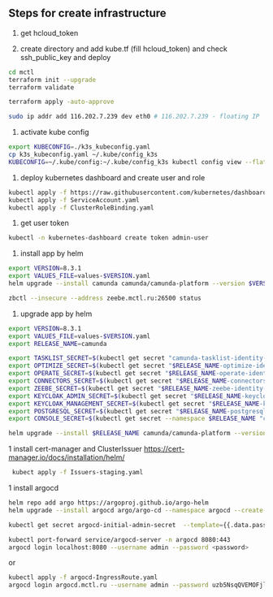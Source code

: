 ## Steps for create infrastructure

1. get hcloud_token

1. create directory and add kube.tf (fill hcloud_token) and check ssh_public_key and deploy

``` bash
cd mctl
terraform init --upgrade
terraform validate
```  

``` bash
terraform apply -auto-approve
```  

``` bash
sudo ip addr add 116.202.7.239 dev eth0 # 116.202.7.239 - floating IP
```    

1. activate kube config

``` bash
export KUBECONFIG=./k3s_kubeconfig.yaml
cp k3s_kubeconfig.yaml ~/.kube/config_k3s
KUBECONFIG=~/.kube/config:~/.kube/config_k3s kubectl config view --flatten > ~/.kube/config
```    

1. deploy kubernetes dashboard and create user and role

```bash
kubectl apply -f https://raw.githubusercontent.com/kubernetes/dashboard/v2.7.0/aio/deploy/recommended.yaml
kubectl apply -f ServiceAccount.yaml
kubectl apply -f ClusterRoleBinding.yaml
```

1. get user token

```bash
kubectl -n kubernetes-dashboard create token admin-user
```

1. install app by helm

```bash
export VERSION=8.3.1
export VALUES_FILE=values-$VERSION.yaml
helm upgrade --install camunda camunda/camunda-platform --version $VERSION -n camunda --create-namespace -f $VALUES_FILE
```

```bash
zbctl --insecure --address zeebe.mctl.ru:26500 status
```
1. upgrade app by helm
```bash
export VERSION=8.3.1
export VALUES_FILE=values-$VERSION.yaml
export RELEASE_NAME=camunda

export TASKLIST_SECRET=$(kubectl get secret "camunda-tasklist-identity-secret" -o jsonpath="{.data.tasklist-secret}" -n $RELEASE_NAME | base64 -d)
export OPTIMIZE_SECRET=$(kubectl get secret "$RELEASE_NAME-optimize-identity-secret" -o jsonpath="{.data.optimize-secret}"   -n $RELEASE_NAME | base64 --decode)
export OPERATE_SECRET=$(kubectl get secret "$RELEASE_NAME-operate-identity-secret" -o jsonpath="{.data.operate-secret}"   -n $RELEASE_NAME | base64 --decode)
export CONNECTORS_SECRET=$(kubectl get secret "$RELEASE_NAME-connectors-identity-secret" -o jsonpath="{.data.connectors-secret}"   -n $RELEASE_NAME | base64 --decode)
export ZEEBE_SECRET=$(kubectl get secret "$RELEASE_NAME-zeebe-identity-secret" -o jsonpath="{.data.zeebe-secret}"   -n $RELEASE_NAME | base64 --decode)
export KEYCLOAK_ADMIN_SECRET=$(kubectl get secret "$RELEASE_NAME-keycloak" -o jsonpath="{.data.admin-password}"   -n $RELEASE_NAME | base64 --decode)
export KEYCLOAK_MANAGEMENT_SECRET=$(kubectl get secret "$RELEASE_NAME-keycloak" -o jsonpath="{.data.management-password}"   -n $RELEASE_NAME | base64 --decode)
export POSTGRESQL_SECRET=$(kubectl get secret "$RELEASE_NAME-postgresql" -o jsonpath="{.data.postgres-password}"   -n $RELEASE_NAME | base64 --decode)
export CONSOLE_SECRET=$(kubectl get secret --namespace $RELEASE_NAME "camunda-console-identity-secret" -o jsonpath="{.data.console-secret}" | base64 -d)

helm upgrade --install $RELEASE_NAME camunda/camunda-platform --version $VERSION   -n $RELEASE_NAME --create-namespace --set global.identity.auth.tasklist.existingSecret=$TASKLIST_SECRET,global.identity.auth.optimize.existingSecret=$OPTIMIZE_SECRET,global.identity.auth.operate.existingSecret=$OPERATE_SECRET,global.identity.auth.console.existingSecret=$CONSOLE_SECRET,global.identity.auth.connectors.existingSecret=$CONNECTORS_SECRET,global.identity.auth.zeebe.existingSecret=$ZEEBE_SECRET -f $VALUES_FILE
```

1 install cert-manager and ClusterIssuer
https://cert-manager.io/docs/installation/helm/

```bash
 kubect apply -f Issuers-staging.yaml
 ```

1 install argocd

```bash
helm repo add argo https://argoproj.github.io/argo-helm
helm upgrade --install argocd argo/argo-cd --namespace argocd --create-namespace -f argocd-values.yaml
 ```

```bash
kubectl get secret argocd-initial-admin-secret  --template={{.data.password}}  -n argocd | base64 -d
```

```bash
kubectl port-forward service/argocd-server -n argocd 8080:443
argocd login localhost:8080 --username admin --password <password>
```
or 
```bash
kubectl apply -f argocd-IngressRoute.yaml
argocd login argocd.mctl.ru --username admin --password uzb5NsqQVEMOFjl3
```